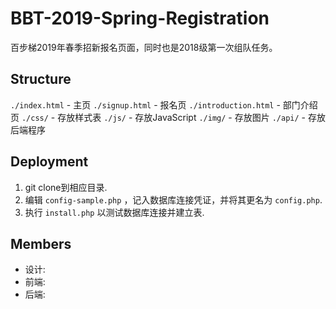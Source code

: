 # BBT-2019-Spring-Registration
百步梯2019年春季招新报名页面，同时也是2018级第一次组队任务。

## Structure
`./index.html` - 主页
`./signup.html` - 报名页
`./introduction.html` - 部门介绍页
`./css/` - 存放样式表
`./js/` - 存放JavaScript
`./img/` - 存放图片
`./api/` - 存放后端程序

## Deployment
1. git clone到相应目录.
2. 编辑 `config-sample.php` ，记入数据库连接凭证，并将其更名为 `config.php`.
3. 执行 `install.php` 以测试数据库连接并建立表.

## Members
* 设计:
* 前端:
* 后端:
